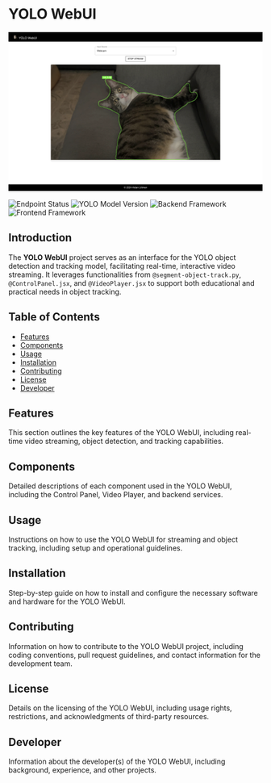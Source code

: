 # YOLO WebUI

![preview](/public/yolo-webui.png)

![Endpoint Status](https://img.shields.io/badge/endpoint-up-brightgreen?style=for-the-badge&logo=appveyor)
![YOLO Model Version](https://img.shields.io/badge/YOLO-v8n--seg-blue?style=for-the-badge&logo=appveyor)
![Backend Framework](https://img.shields.io/badge/backend-Flask-lightgrey?style=for-the-badge&logo=flask)
![Frontend Framework](https://img.shields.io/badge/frontend-React-blue?style=for-the-badge&logo=react)

## Introduction

The **YOLO WebUI** project serves as an interface for the YOLO object detection and tracking model, facilitating real-time, interactive video streaming. It leverages functionalities from `@segment-object-track.py`, `@ControlPanel.jsx`, and `@VideoPlayer.jsx` to support both educational and practical needs in object tracking.

## Table of Contents

- [Features](#features)
- [Components](#components)
- [Usage](#usage)
- [Installation](#installation)
- [Contributing](#contributing)
- [License](#license)
- [Developer](#developer)

## Features

This section outlines the key features of the YOLO WebUI, including real-time video streaming, object detection, and tracking capabilities.

## Components

Detailed descriptions of each component used in the YOLO WebUI, including the Control Panel, Video Player, and backend services.

## Usage

Instructions on how to use the YOLO WebUI for streaming and object tracking, including setup and operational guidelines.

## Installation

Step-by-step guide on how to install and configure the necessary software and hardware for the YOLO WebUI.

## Contributing

Information on how to contribute to the YOLO WebUI project, including coding conventions, pull request guidelines, and contact information for the development team.

## License

Details on the licensing of the YOLO WebUI, including usage rights, restrictions, and acknowledgments of third-party resources.

## Developer

Information about the developer(s) of the YOLO WebUI, including background, experience, and other projects.

